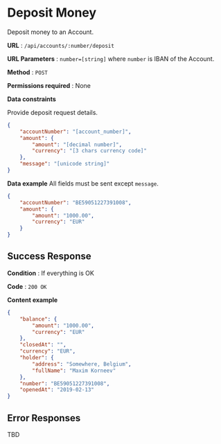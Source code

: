 # Deposit Money

Deposit money to an Account.

**URL** : `/api/accounts/:number/deposit`

**URL Parameters** : `number=[string]` where `number` is IBAN of the Account.

**Method** : `POST`

**Permissions required** : None

**Data constraints**

Provide deposit request details.

```json
{
    "accountNumber": "[account_number]",
    "amount": {
        "amount": "[decimal number]",
        "currency": "[3 chars currency code]"
    },
    "message": "[unicode string]"
}
```

**Data example** All fields must be sent except `message`.

```json
{
    "accountNumber": "BE59051227391008",
    "amount": {
        "amount": "1000.00",
        "currency": "EUR"
    }
}
```

## Success Response

**Condition** : If everything is OK

**Code** : `200 OK`

**Content example**

```json
{
    "balance": {
        "amount": "1000.00",
        "currency": "EUR"
    },
    "closedAt": "",
    "currency": "EUR",
    "holder": {
        "address": "Somewhere, Belgium",
        "fullName": "Maxim Korneev"
    },
    "number": "BE59051227391008",
    "openedAt": "2019-02-13"
}
```

## Error Responses

TBD